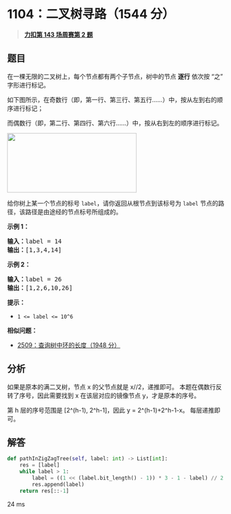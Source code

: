 # 1104：二叉树寻路（1544 分）


> <u>**[力扣第 143 场周赛第 2 题](https://leetcode.cn/problems/path-in-zigzag-labelled-binary-tree/)**</u>

## 题目

<p>在一棵无限的二叉树上，每个节点都有两个子节点，树中的节点 <strong>逐行</strong> 依次按 &ldquo;之&rdquo; 字形进行标记。</p>

<p>如下图所示，在奇数行（即，第一行、第三行、第五行&hellip;&hellip;）中，按从左到右的顺序进行标记；</p>

<p>而偶数行（即，第二行、第四行、第六行&hellip;&hellip;）中，按从右到左的顺序进行标记。</p>

<p><img alt="" src="https://assets.leetcode-cn.com/aliyun-lc-upload/uploads/2019/06/28/tree.png" style="height: 138px; width: 300px;"></p>

<p>给你树上某一个节点的标号 <code>label</code>，请你返回从根节点到该标号为 <code>label</code> 节点的路径，该路径是由途经的节点标号所组成的。</p>



<p><strong>示例 1：</strong></p>

<pre><strong>输入：</strong>label = 14
<strong>输出：</strong>[1,3,4,14]
</pre>

<p><strong>示例 2：</strong></p>

<pre><strong>输入：</strong>label = 26
<strong>输出：</strong>[1,2,6,10,26]
</pre>



<p><strong>提示：</strong></p>

<ul>
<li><code>1 &lt;= label &lt;= 10^6</code></li>
</ul>


**相似问题：**
- [2509：查询树中环的长度（1948 分）](/leetcode/2509)


## 分析

如果是原本的满二叉树，节点 x 的父节点就是 x//2，递推即可。
本题在偶数行反转了序号，因此需要找到 x 在该层对应的镜像节点 y，才是原本的序号。

第 h 层的序号范围是 [2^(h-1), 2^h-1]，因此 y = 2^(h-1)+2^h-1-x。
每层递推即可。

## 解答

```python
def pathInZigZagTree(self, label: int) -> List[int]:
    res = [label]
    while label > 1:
        label = ((1 << (label.bit_length() - 1)) * 3 - 1 - label) // 2
        res.append(label)
    return res[::-1]
```
24 ms
